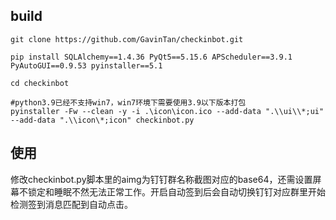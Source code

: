 ## build

~~~~shell
git clone https://github.com/GavinTan/checkinbot.git

pip install SQLAlchemy==1.4.36 PyQt5==5.15.6 APScheduler==3.9.1 PyAutoGUI==0.9.53 pyinstaller==5.1

cd checkinbot

#python3.9已经不支持win7，win7环境下需要使用3.9以下版本打包
pyinstaller -Fw --clean -y -i .\icon\icon.ico --add-data ".\\ui\\*;ui" --add-data ".\\icon\*;icon" checkinbot.py
~~~~

## 使用
修改checkinbot.py脚本里的aimg为钉钉群名称截图对应的base64，还需设置屏幕不锁定和睡眠不然无法正常工作。开启自动签到后会自动切换钉钉对应群里开始检测签到消息匹配到自动点击。
